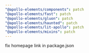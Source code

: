 ```yaml
---
"@apollo-elements/components": patch
"@apollo-elements/fast": patch
"@apollo-elements/gluon": patch
"@apollo-elements/haunted": patch
"@apollo-elements/lit-apollo": patch
"@apollo-elements/mixins": patch
---
```


fix homepage link in package.json
